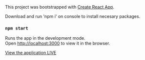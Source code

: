 This project was bootstrapped with [Create React App](https://github.com/facebook/create-react-app).

Download and run 'npm i' on console to install necesary packages.

### `npm start`

Runs the app in the development mode.<br />
Open [http://localhost:3000](http://localhost:3000) to view it in the browser.

<a href='https://amaz-cl-meg.web.app/'>View the application LIVE</a>
